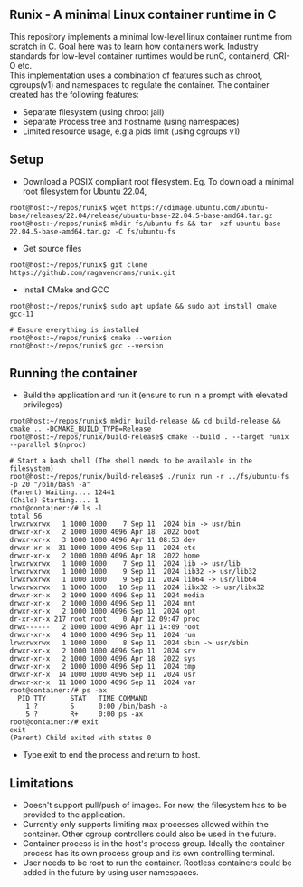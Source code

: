 ## Runix - A minimal Linux container runtime in C

This repository implements a minimal low-level linux container runtime from scratch in C. Goal here was to learn how containers work. Industry standards for low-level container runtimes would be runC, containerd, CRI-O etc.  
This implementation uses a combination of features such as chroot, cgroups(v1) and namespaces to regulate the container. The container created has the following features:
- Separate filesystem (using chroot jail)
- Separate Process tree and hostname (using namespaces) 
- Limited resource usage, e.g a pids limit (using cgroups v1)

## Setup 
- Download a POSIX compliant root filesystem. Eg. To download a minimal root filesystem for Ubuntu 22.04,  
```console
root@host:~/repos/runix$ wget https://cdimage.ubuntu.com/ubuntu-base/releases/22.04/release/ubuntu-base-22.04.5-base-amd64.tar.gz
root@host:~/repos/runix$ mkdir fs/ubuntu-fs && tar -xzf ubuntu-base-22.04.5-base-amd64.tar.gz -C fs/ubuntu-fs
``` 
- Get source files
```console 
root@host:~/repos/runix$ git clone https://github.com/ragavendrams/runix.git
``` 
- Install CMake and GCC
```console 
root@host:~/repos/runix$ sudo apt update && sudo apt install cmake gcc-11

# Ensure everything is installed
root@host:~/repos/runix$ cmake --version
root@host:~/repos/runix$ gcc --version
``` 

## Running the container

- Build the application and run it (ensure to run in a prompt with elevated privileges)
```console 
root@host:~/repos/runix$ mkdir build-release && cd build-release && cmake .. -DCMAKE_BUILD_TYPE=Release 
root@host:~/repos/runix/build-release$ cmake --build . --target runix --parallel $(nproc)

# Start a bash shell (The shell needs to be available in the filesystem)
root@host:~/repos/runix/build-release$ ./runix run -r ../fs/ubuntu-fs -p 20 "/bin/bash -a"
(Parent) Waiting.... 12441
(Child) Starting.... 1
root@container:/# ls -l
total 56
lrwxrwxrwx   1 1000 1000    7 Sep 11  2024 bin -> usr/bin
drwxr-xr-x   2 1000 1000 4096 Apr 18  2022 boot
drwxr-xr-x   3 1000 1000 4096 Apr 11 08:53 dev
drwxr-xr-x  31 1000 1000 4096 Sep 11  2024 etc
drwxr-xr-x   2 1000 1000 4096 Apr 18  2022 home
lrwxrwxrwx   1 1000 1000    7 Sep 11  2024 lib -> usr/lib
lrwxrwxrwx   1 1000 1000    9 Sep 11  2024 lib32 -> usr/lib32
lrwxrwxrwx   1 1000 1000    9 Sep 11  2024 lib64 -> usr/lib64
lrwxrwxrwx   1 1000 1000   10 Sep 11  2024 libx32 -> usr/libx32
drwxr-xr-x   2 1000 1000 4096 Sep 11  2024 media
drwxr-xr-x   2 1000 1000 4096 Sep 11  2024 mnt
drwxr-xr-x   2 1000 1000 4096 Sep 11  2024 opt
dr-xr-xr-x 217 root root    0 Apr 12 09:47 proc
drwx------   2 1000 1000 4096 Apr 11 14:09 root
drwxr-xr-x   4 1000 1000 4096 Sep 11  2024 run
lrwxrwxrwx   1 1000 1000    8 Sep 11  2024 sbin -> usr/sbin
drwxr-xr-x   2 1000 1000 4096 Sep 11  2024 srv
drwxr-xr-x   2 1000 1000 4096 Apr 18  2022 sys
drwxr-xr-x   2 1000 1000 4096 Sep 11  2024 tmp
drwxr-xr-x  14 1000 1000 4096 Sep 11  2024 usr
drwxr-xr-x  11 1000 1000 4096 Sep 11  2024 var
root@container:/# ps -ax
  PID TTY      STAT   TIME COMMAND
    1 ?        S      0:00 /bin/bash -a
    5 ?        R+     0:00 ps -ax
root@container:/# exit
exit
(Parent) Child exited with status 0 

``` 
- Type exit to end the process and return to host.  

## Limitations
- Doesn't support pull/push of images. For now, the filesystem has to be provided to the application. 
- Currently only supports limiting max processes allowed within the container. Other cgroup controllers could also be used in the future. 
- Container process is in the host's process group. Ideally the container process has its own process group and its own controlling terminal.
- User needs to be root to run the container. Rootless containers could be added in the future by using user namespaces.  
